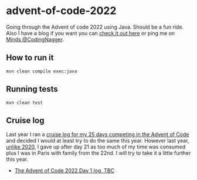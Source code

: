 # advent-of-code-2022

Going through the Advent of code 2022 using Java. Should be a fun ride. Also I have a blog if you want you
can [check it out here](https://www.codingnagger.com/) or ping me
on [Minds @CodingNagger](https://minds.com/CodingNagger).

## How to run it

```
mvn clean compile exec:java
```

## Running tests

```
mvn clean test
```

## Cruise log

Last year I ran
a [cruise log for my 25 days competing in the Advent of Code](https://www.codingnagger.com/tag/advent-of-code-2021/) and
decided I would at least try to do the same this year.
However last year, [unlike 2020](https://www.codingnagger.com/tag/advent-of-code-2021/), I gave up after day 21 as too
much of my time was consumed plus I was in Paris with family from the 22nd. I will try to take it a little
further this year.

- [The Advent of Code 2022 Day 1 log, TBC](https://www.codingnagger.com/)
